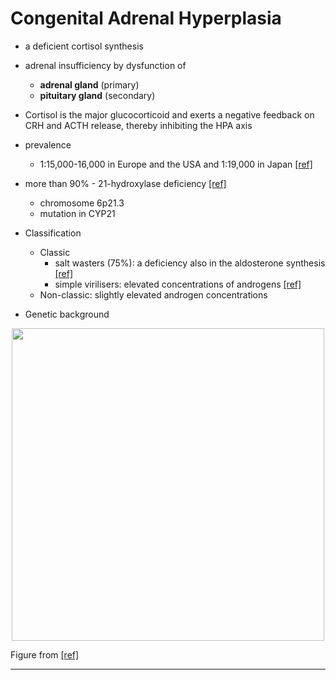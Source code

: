 # Congenital Adrenal Hyperplasia

* a deficient cortisol synthesis
* adrenal insufficiency by dysfunction of 
    + **adrenal gland** (primary) 
    + **pituitary gland** (secondary)
* Cortisol is the major glucocorticoid and exerts a negative feedback on CRH and ACTH release, thereby inhibiting the HPA axis
* prevalence
    + 1:15,000-16,000 in Europe and the USA and 1:19,000 in Japan [[ref]](../articles/2004_vanderKamp.pdf)
* more than 90% - 21-hydroxylase deficiency [[ref]](../articles/2003_Speiser.pdf)
    + chromosome 6p21.3
    + mutation in CYP21

* Classification 
    + Classic
        - salt wasters (75%):  a deficiency also in the aldosterone synthesis [[ref]](../articles/2000_White.pdf)
        - simple virilisers: elevated concentrations of androgens [[ref]](../articles/2003_Speiser.pdf)
    + Non-classic: slightly elevated androgen concentrations

* Genetic background 

<center><img src='../screenshots/mutations.png' height=500></center>

Figure from [[ref]](../articles/2003_Speiser.pdf)

---

